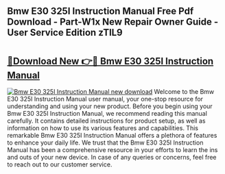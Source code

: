 ## Bmw E30 325I Instruction Manual Free Pdf Download - Part-W1x New Repair Owner Guide - User Service Edition zTlL9

# <h2><a href="http://bc71614.oget.top/?id=Bmw+E30+325I+Instruction+Manual">🔗Download New 👉🔴 Bmw E30 325I Instruction Manual</a></h2>

[![Bmw E30 325I Instruction Manual new download](https://i.imgur.com/5g1atiW.png)](http://bc71614.oget.top/?id=Bmw+E30+325I+Instruction+Manual)
Welcome to the Bmw E30 325I Instruction Manual user manual, your one-stop resource for understanding and using your new product. Before you begin using your Bmw E30 325I Instruction Manual, we recommend reading this manual carefully. It contains detailed instructions for product setup, as well as information on how to use its various features and capabilities. This remarkable Bmw E30 325I Instruction Manual offers a plethora of features to enhance your daily life. We trust that the Bmw E30 325I Instruction Manual has been a comprehensive resource in your efforts to learn the ins and outs of your new device. In case of any queries or concerns, feel free to reach out to our customer service.
